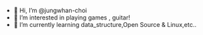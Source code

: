 - 👋 Hi, I’m @jungwhan-choi
- 👀 I’m interested in playing games , guitar!
- 🌱 I’m currently learning data_structure,Open Source & Linux,etc..


<!---
jungwhan-choi/jungwhan-choi is a ✨ special ✨ repository because its `README.md` (this file) appears on your GitHub profile.
You can click the Preview link to take a look at your changes.
--->
